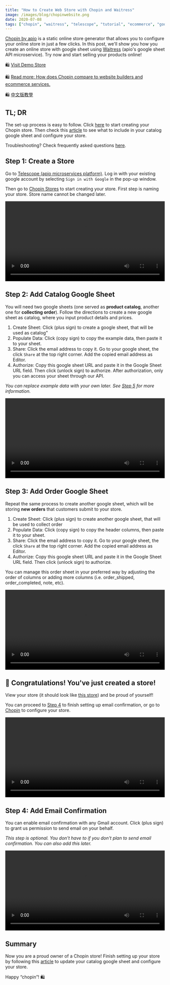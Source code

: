 ```yaml
---
title: "How to Create Web Store with Chopin and Waitress"
image: /images/blog/chopinwebsite.png
date: 2020-07-08
tags: ["chopin", "waitress", "telescope", "tutorial", "ecommerce", "google-sheet", "google", "website", "documentation"]
---
```


[Chopin by apio](https://telescope.apiobuild.com/app/chopin) is a static online store generator that allows you to configure your online store in just a few clicks. In this post, we'll show you how you create an online store with google sheet using [Waitress](https://telescope.apiobuild.com/app/waitress) (apio's google sheet API microservice). Try now and start selling your products online!

🛍️ [Visit Demo Store](https://trampoline.apiobuild.com/router/chopin/store/page/google-oauth2%7C117090713962028193035/7a8c0376-0fd0-4093-894f-e6d0200444d4)

🛍️ [Read more: How does Chopin compare to website builders and ecommerce services.](https://apiobuild.com/blog/create-an-online-store-for-free/)

🛍️ [中文版教學](https://apiobuild.com/blog/how-to-create-web-store-with-apio-ch/)

## TL; DR

The set-up process is easy to follow. Click [here](https://telescope.apiobuild.com/flow/chopin-stores) to start creating your Chopin store. Then check this [article](https://apiobuild.com/blog/how-to-configure-chopin-store/) to see what to include in your catalog google sheet and configure your store.

Troubleshooting? Check frequently asked questions [here](https://apiobuild.com/blog/troubleshoot-chopin-store/).

## Step 1: Create a Store

Go to [Telescope (apio microservices platform)](https://telescope.apiobuild.com/). Log in with your existing google account by selecting `Sign in with Google` in the pop-up window.

Then go to [Chopin Stores](https://telescope.apiobuild.com/flow/chopin-stores) to start creating your store. First step is naming your store. Store name cannot be changed later.

<video width="100%" controls style="align: center">
<source src="/video/name-store.mp4" type="video/mp4" />
</video>


## Step 2: Add Catalog Google Sheet

You will need two google sheets (one served as **product catalog**, another one for **collecting order**). Follow the directions to create a new google sheet as catalog, where you input product details and prices.

1. Create Sheet: Click <i class="fas fa-plus"></i> (plus sign) to create a google sheet, that will be used as catalog"
2. Populate Data: Click <i class="fas fa-copy"></i> (copy sign) to copy the example data, then paste it to your sheet.
3. Share: Click the email address to copy it. Go to your google sheet, the click `Share` at the top right corner. Add the copied email address as Editor.
4. Authorize: Copy this google sheet URL and paste it in the Google Sheet URL field. Then click <i class="fas fa-unlock"></i> (unlock sign) to authorize. After authorization, only you can access your sheet through our API.

*You can replace example data with your own later. See [Step 5](#step-5-update-catalog-sheet) for more information.*

<video width="100%" controls style="align: center">
<source src="/video/create-catalog-sheet.mp4" type="video/mp4" />
</video>

## Step 3: Add Order Google Sheet

Repeat the same process to create another google sheet, which will be storing **new orders** that customers submit to your store. 

1. Create Sheet: Click <i class="fas fa-plus"></i> (plus sign) to create another google sheet, that will be used to collect order
2. Populate Data: Click <i class="fas fa-copy"></i> (copy sign) to copy the header columns, then paste it to your sheet.
3. Share: Click the email address to copy it. Go to your google sheet, the click `Share` at the top right corner. Add the copied email address as Editor. 
4. Authorize: Copy this google sheet URL and paste it in the Google Sheet URL field. Then click <i class="fas fa-unlock"></i> (unlock sign) to authorize.

You can manage this order sheet in your preferred way by adjusting the order of columns or adding more columns (i.e. order_shipped, order_completed, note, etc).

<video width="100%" controls style="align: center">
<source src="/video/create-order-sheet.mp4" type="video/mp4" />
</video>

## 🎉 Congratulations! You've just created a store! 

View your store (it should look like [this store](https://trampoline.apiobuild.com/router/chopin/store/page/google-oauth2%7C106308532747537725517/3b99cc9c-6c28-45dd-9786-8521fe0a2e47)) and be proud of yourself! 

You can proceed to [Step 4](#step-4-add-email-confirmation) to finish setting up email confirmation, or go to [Chopin](https://telescope.apiobuild.com/app/chopin) to configure your store.

<video width="100%" controls style="align: center">
<source src="/video/view-configure-store.mp4" type="video/mp4" />
</video>


## Step 4: Add Email Confirmation

You can enable email confirmation with any Gmail account. Click <i class="fas fa-plus"></i> (plus sign) to grant us permission to send email on your behalf.

*This step is optional. You don't have to if you don't plan to send email confirmation. You can also add this later.*

<video width="100%" controls style="align: center">
<source src="/video/authorize-email.mp4" type="video/mp4" />
</video>

## Summary

Now you are a proud owner of a Chopin store! Finish setting up your store by following this [article](https://apiobuild.com/blog/how-to-configure-chopin-store/) to update your catalog google sheet and configure your store.

Happy “chopin”! 🛍️

